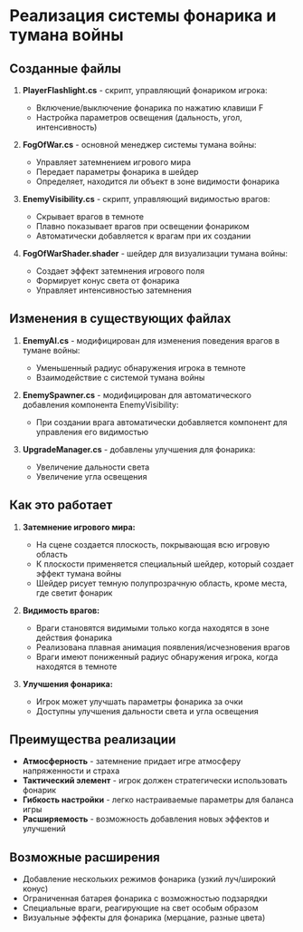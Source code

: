 # Реализация системы фонарика и тумана войны

## Созданные файлы

1. **PlayerFlashlight.cs** - скрипт, управляющий фонариком игрока:
   - Включение/выключение фонарика по нажатию клавиши F
   - Настройка параметров освещения (дальность, угол, интенсивность)

2. **FogOfWar.cs** - основной менеджер системы тумана войны:
   - Управляет затемнением игрового мира
   - Передает параметры фонарика в шейдер
   - Определяет, находится ли объект в зоне видимости фонарика

3. **EnemyVisibility.cs** - скрипт, управляющий видимостью врагов:
   - Скрывает врагов в темноте
   - Плавно показывает врагов при освещении фонариком
   - Автоматически добавляется к врагам при их создании

4. **FogOfWarShader.shader** - шейдер для визуализации тумана войны:
   - Создает эффект затемнения игрового поля
   - Формирует конус света от фонарика
   - Управляет интенсивностью затемнения

## Изменения в существующих файлах

1. **EnemyAI.cs** - модифицирован для изменения поведения врагов в тумане войны:
   - Уменьшенный радиус обнаружения игрока в темноте
   - Взаимодействие с системой тумана войны

2. **EnemySpawner.cs** - модифицирован для автоматического добавления компонента EnemyVisibility:
   - При создании врага автоматически добавляется компонент для управления его видимостью

3. **UpgradeManager.cs** - добавлены улучшения для фонарика:
   - Увеличение дальности света
   - Увеличение угла освещения

## Как это работает

1. **Затемнение игрового мира:**
   - На сцене создается плоскость, покрывающая всю игровую область
   - К плоскости применяется специальный шейдер, который создает эффект тумана войны
   - Шейдер рисует темную полупрозрачную область, кроме места, где светит фонарик

2. **Видимость врагов:**
   - Враги становятся видимыми только когда находятся в зоне действия фонарика
   - Реализована плавная анимация появления/исчезновения врагов
   - Враги имеют пониженный радиус обнаружения игрока, когда находятся в темноте

3. **Улучшения фонарика:**
   - Игрок может улучшать параметры фонарика за очки
   - Доступны улучшения дальности света и угла освещения

## Преимущества реализации

- **Атмосферность** - затемнение придает игре атмосферу напряженности и страха
- **Тактический элемент** - игрок должен стратегически использовать фонарик
- **Гибкость настройки** - легко настраиваемые параметры для баланса игры
- **Расширяемость** - возможность добавления новых эффектов и улучшений

## Возможные расширения

- Добавление нескольких режимов фонарика (узкий луч/широкий конус)
- Ограниченная батарея фонарика с возможностью подзарядки
- Специальные враги, реагирующие на свет особым образом
- Визуальные эффекты для фонарика (мерцание, разные цвета) 